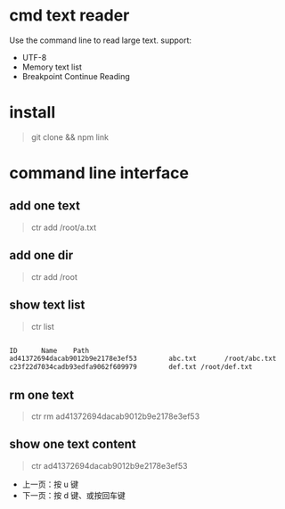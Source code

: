 # cmd text reader

Use the command line to read large text. support:

- UTF-8
- Memory text list
- Breakpoint Continue Reading

# install

> git clone && npm link

# command line interface

## add one text

> ctr add /root/a.txt

## add one dir

> ctr add /root

## show text list

> ctr list

```bash

ID      Name    Path
ad41372694dacab9012b9e2178e3ef53        abc.txt       /root/abc.txt
c23f22d7034cadb93edfa9062f609979        def.txt /root/def.txt
```

## rm one text

> ctr rm ad41372694dacab9012b9e2178e3ef53

## show one text content

> ctr ad41372694dacab9012b9e2178e3ef53

- 上一页：按 u 键
- 下一页：按 d 键、或按回车键
